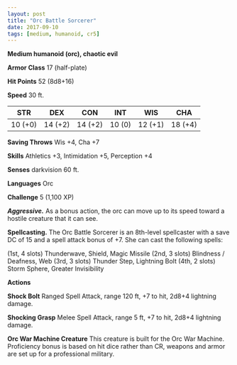```yaml
---
layout: post
title: "Orc Battle Sorcerer"
date: 2017-09-10
tags: [medium, humanoid, cr5]
---
```


**Medium humanoid (orc), chaotic evil**

**Armor Class** 17 (half-plate)

**Hit Points** 52 (8d8+16)

**Speed** 30 ft.

|   STR   |   DEX   |   CON   |   INT   |   WIS   |   CHA   |
|:-----:|:-----:|:-----:|:-----:|:-----:|:-----:|
| 10 (+0) | 14 (+2) | 14 (+2) | 10 (0) | 12 (+1) | 18 (+4) |

**Saving Throws** Wis +4, Cha +7

**Skills** Athletics +3, Intimidation +5, Perception +4

**Senses** darkvision 60 ft.

**Languages** Orc

**Challenge** 5 (1,100 XP)

***Aggressive.*** As a bonus action, the orc can move up to its speed toward a hostile creature that it can see.

**Spellcasting.** The Orc Battle Sorcerer is an 8th-level spellcaster with a save DC of 15 and a spell attack bonus of +7. She can cast the following spells:

(1st, 4 slots) Thunderwave, Shield, Magic Missile
(2nd, 3 slots) Blindness / Deafness, Web
(3rd, 3 slots) Thunder Step, Lightning Bolt
(4th, 2 slots) Storm Sphere, Greater Invisibility

**Actions**

**Shock Bolt** Ranged Spell Attack, range 120 ft, +7 to hit, 2d8+4 lightning damage.

**Shocking Grasp** Melee Spell Attack, range 5 ft, +7 to hit, 2d8+4 lightning damage.

**Orc War Machine Creature** This creature is built for the Orc War Machine. Proficiency bonus is based on hit dice rather than CR, weapons and armor are set up for a professional military.